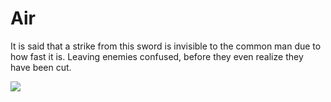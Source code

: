 # Air

It is said that a strike from this sword is invisible to the common man due to how fast it is. Leaving enemies confused, before they even realize they have been cut.

![](../../../../.gitbook/assets/air.png)
